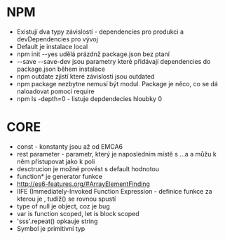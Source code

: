 # NPM
- Existují dva typy závislostí - dependencies pro produkci a devDependencies pro vývoj
- Default je instalace local
- npm init --yes udělá prázdnž package.json bez ptaní
- --save --save-dev jsou parametry které přidávají dependencies do package.json během instalace
- npm outdate zjistí které závislosti jsou outdated
- npm package nezbytne nemusí být modul. Package je něco, co se dá naloadovat pomocí require
- npm ls -depth=0 - listuje depdendecies hloubky 0
 
 # CORE
 - const - konstanty jsou až od EMCA6
 - rest parameter - parametr, který je naposledním místě s ...a a můžu k něm přistupovat jako k poli
 - desctrucion je možné provést s default hodnotou
 - function* je generator funkce
 - http://es6-features.org/#ArrayElementFinding
 - IIFE (Immediately-Invoked Function Expression - definice funkce za kterou je , tudíž() se rovnou spustí
 - type of null je object, coz je bug
 - var is function scoped, let is block scoped
 - 'sss'.repeat() opkauje string
 - Symbol je primitivní typ
